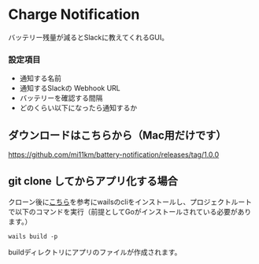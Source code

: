 # Charge Notification

バッテリー残量が減るとSlackに教えてくれるGUI。

### 設定項目
- 通知する名前
- 通知するSlackの Webhook URL
- バッテリーを確認する間隔
- どのくらい以下になったら通知するか


## ダウンロードはこちらから（Mac用だけです）
https://github.com/mi11km/battery-notification/releases/tag/1.0.0


## git clone してからアプリ化する場合
クローン後に[こちら](https://wails.app/gettingstarted/installing/)を参考にwailsのcliをインストールし、プロジェクトルートで以下のコマンドを実行（前提としてGoがインストールされている必要があります。）
```
wails build -p
```
buildディレクトリにアプリのファイルが作成されます。
